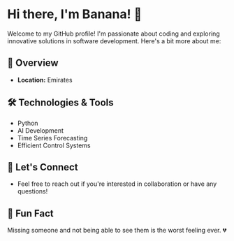 # Hi there, I'm Banana! 🍌

Welcome to my GitHub profile! I'm passionate about coding and exploring innovative solutions in software development. Here's a bit more about me:

## 🌟 Overview
- **Location:** Emirates

## 🛠️ Technologies & Tools
- Python
- AI Development
- Time Series Forecasting
- Efficient Control Systems

## 💬 Let's Connect
- Feel free to reach out if you're interested in collaboration or have any questions!

## 📝 Fun Fact
Missing someone and not being able to see them is the worst feeling ever. 💔
